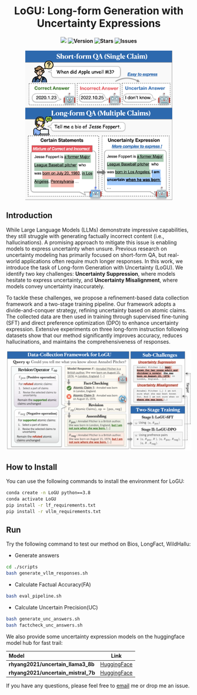 <div align="center">

# LoGU: Long-form Generation with Uncertainty Expressions

<!--
<div>
  <a href='https://scholar.google.com/citations?user=asTSVwQAAAAJ&hl=en' target='_blank'><b>Ruihan Yang</b></a><sup>1</sup>&emsp;
  <a href='https://caiqizh.github.io/' target='_blank'><b>Caiqi Zhang</b></a><sup>2</sup>&emsp;
  <a href='https://scholar.google.co.jp/citations?user=373vlUEAAAAJ&hl=en' target='_blank'><b>Zhisong Zhang</b></a><sup>3</sup>&emsp;
</div>
<div><sup>1</sup>Fudan University</div>
<div><sup>2</sup>University of Cambridge</div>
<div><sup>3</sup>Tencent AI Lab</div>

<div>
-->
<h4>

![](https://img.shields.io/badge/PRs-welcome-brightgreen) 
<img src="https://img.shields.io/badge/Version-1.0-blue.svg" alt="Version">
<img src="https://img.shields.io/github/stars/rhyang2021/LoGU?color=yellow" alt="Stars">
<img src="https://img.shields.io/github/issues/rhyang2021/LoGU?color=red" alt="Issues">

</h4>
</div>


<img width="400" alt="image" src="./figures/head_png.png" style="display: block; margin: 0 auto;">
</div> <!-- 关闭外层的居中div -->

## Introduction

While Large Language Models (LLMs) demonstrate impressive capabilities, they still struggle with generating factually incorrect content (i.e., hallucinations). A promising approach to mitigate this issue is enabling models to express uncertainty when unsure. Previous research on uncertainty modeling has primarily focused on short-form QA, but real-world applications often require much longer responses. In this work, we introduce the task of Long-form Generation with Uncertainty (LoGU). We identify two key challenges: **Uncertainty Suppression**, where models hesitate to express uncertainty, and **Uncertainty Misalignment**, where models convey uncertainty inaccurately. 

To tackle these challenges, we propose a refinement-based data collection framework and a two-stage training pipeline. Our framework adopts a divide-and-conquer strategy, refining uncertainty based on atomic claims. The collected data are then used in training through supervised fine-tuning (SFT) and direct preference optimization (DPO) to enhance uncertainty expression. Extensive experiments on three long-form instruction following datasets show that our method significantly improves accuracy, reduces hallucinations, and maintains the comprehensiveness of responses.

<div align="center">
<img width="850" alt="image" src="./figures/main_png.png">
</div>

## How to Install

You can use the following commands to install the environment for LoGU:

```sh
conda create -n LoGU python==3.8
conda activate LoGU
pip install -r lf_requirements.txt
pip install -r vllm_requirements.txt
```

## Run

Try the following command to test our method on Bios, LongFact, WildHallu:
- Generate answers
```sh
cd ./scripts
bash generate_vllm_responses.sh
```
- Calculate Factual Accuracy(FA)
```sh
bash eval_pipeline.sh
```
- Calculate Uncertain Precision(UC)
```sh
bash generate_unc_answers.sh
bash factcheck_unc_answers.sh
```

We also provide some uncertainty expression models on the huggingface model hub for fast trail:

| Model | Link |
| :------- | :---------: |
| **rhyang2021/uncertain_llama3_8b** | [HuggingFace](https://huggingface.co/rhyang2021/uncertain_llama3_8b)|
| **rhyang2021/uncertain_mistral_7b** | [HuggingFace](https://huggingface.co/rhyang2021/uncertain_mistral_7b)|

If you have any questions, please feel free to [email](mailto:rhyang17@fudan.edu.cn) me or drop me an issue.

